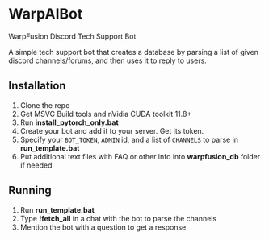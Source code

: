 # WarpAIBot
WarpFusion Discord Tech Support Bot 

A simple tech support bot that creates a database by parsing a list of given discord channels/forums, and then uses it to reply to users.

## Installation
1. Clone the repo
2. Get MSVC Build tools and nVidia CUDA toolkit 11.8+
3. Run **install_pytorch_only.bat**
4. Create your bot and add it to your server. Get its token.
5. Specify your ```BOT_TOKEN```, ```ADMIN``` id, and a list of ```CHANNELS``` to parse in **run_template.bat**
6. Put additional text files with FAQ or other info into **warpfusion_db** folder if needed

## Running
1. Run **run_template.bat**
2. Type **!fetch_all** in a chat with the bot to parse the channels
3. Mention the bot with a question to get a response
